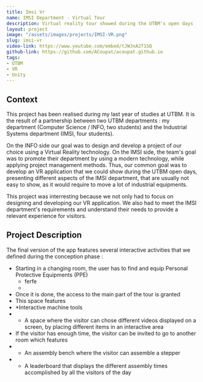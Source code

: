 ```yaml
---
title: Imsi Vr
name: IMSI Department - Virtual Tour
description: Virtual reality tour showed during the UTBM's open days
layout: project
image: "/assets/images/projects/IMSI-VR.png"
slug: imsi-vr
video-link: https://www.youtube.com/embed/tJWJnA2f1SQ
github-link: https://github.com/ACoupat/acoupat.github.io
tags:
- UTBM
- VR
- Unity
---
```


## Context
This project has been realised during my last year of studies at UTBM. It is the result of a partnership between two UTBM departments : my department (Computer Science / INFO, two students) and the Industrial Systems department (IMSI, four students). 

On the INFO side our goal was to design and develop a project of our choice using a Virtual Reality technology. On the IMSI side, the team's goal was to promote their department by using a modern technology, while applying project management methods. Thus, our common goal was to develop an VR application that we could show during the UTBM open days, presenting different aspects of the IMSI department, that are usually not easy to show, as it would require to move a lot of industrial equipments.

This project was interresting because we not only had to focus on designing and developing our VR application. We also had to meet the IMSI department's requirements and understand their needs to provide a relevant experience for visitors.

## Project Description
The final version of the app features several interactive activities that we defined during the conception phase :  
* Starting in a changing room, the user has to find and equip Personal Protective Equipments (PPE)   
	-  ferfe
	-  
* Once it is done, the access to the main part of the tour is granted  
* This space features  
* *Interactive machine tools  
* * A space where the visitor can chose different videos displayed on a screen, by placing different items in an interactive area  
* If the visitor has enough time, the visitor can be invited to go to another room which features  
* * An assembly bench where the visitor can assemble a stepper  
* * A leaderboard that displays the different assembly times accomplished by all the visitors of the day